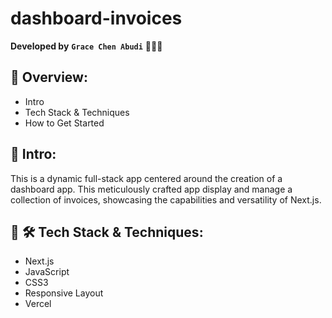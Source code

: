 # dashboard-invoices

**Developed by** **`Grace Chen Abudi`** 👩🏽‍💻

## 📣 Overview:

- Intro
- Tech Stack & Techniques
- How to Get Started

## 🔎 Intro:

This is a dynamic full-stack app centered around the creation of a dashboard app. This meticulously crafted app display and manage a collection of invoices, showcasing the capabilities and versatility of Next.js.

## 🧰 🛠️ Tech Stack & Techniques:

- Next.js
- JavaScript
- CSS3
- Responsive Layout
- Vercel
